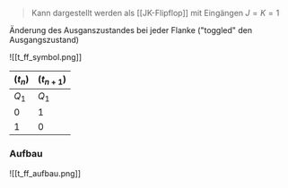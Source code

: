 > Kann dargestellt werden als [[JK-Flipflop]] mit Eingängen $J = K = 1$

Änderung des Ausganszustandes bei jeder Flanke ("toggled" den Ausgangszustand)

![[t_ff_symbol.png]]

| $(t_{n})$ | $(t_{n+1})$ |
| ---- | ---- |
| $Q_{1}$ | $Q_{1}$ |
| 0 | 1 |
| 1 | 0 |
### Aufbau
![[t_ff_aufbau.png]]
